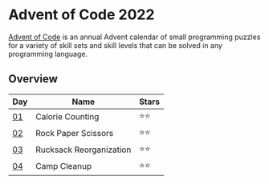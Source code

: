 # Advent of Code 2022

[Advent of Code](https://adventofcode.com/2022) is an annual Advent calendar of small programming puzzles for a variety of skill sets and skill levels that can be solved in any programming language.

## Overview
| Day                                       | Name                    | Stars |
|-------------------------------------------|-------------------------|-------|
| [01](https://adventofcode.com/2022/day/1) | Calorie Counting        | ⭐⭐    |
| [02](https://adventofcode.com/2022/day/2) | Rock Paper Scissors     | ⭐⭐    |
| [03](https://adventofcode.com/2022/day/3) | Rucksack Reorganization | ⭐⭐    |
| [04](https://adventofcode.com/2022/day/4) | Camp Cleanup            | ⭐⭐    |

